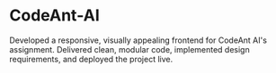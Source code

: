 # CodeAnt-AI
Developed a responsive, visually appealing frontend for CodeAnt AI's assignment. Delivered clean, modular code, implemented design requirements, and deployed the project live.
